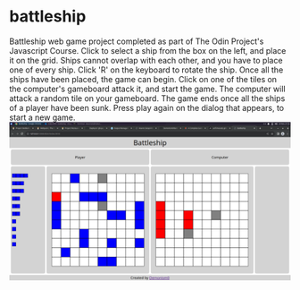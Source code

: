 # battleship

Battleship web game project completed as part of The Odin Project's Javascript Course.
Click to select a ship from the box on the left, and place it on the grid.
Ships cannot overlap with each other, and you have to place one of every ship.
Click 'R' on the keyboard to rotate the ship.
Once all the ships have been placed, the game can begin. Click on one of the tiles on the computer's gameboard attack it, and start the game.
The computer will attack a random tile on your gameboard.
The game ends once all the ships of a player have been sunk.
Press play again on the dialog that appears, to start a new game.
![Battleship Webpage](./battleship.png)